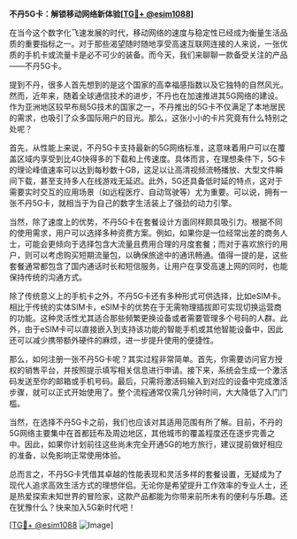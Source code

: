 **不丹5G卡：解锁移动网络新体验[[TG💪+ @esim1088](https://t.me/s/esim1088)]**

在当今这个数字化飞速发展的时代，移动网络的速度与稳定性已经成为衡量生活品质的重要指标之一。对于那些渴望随时随地享受高速互联网连接的人来说，一张优质的手机卡或流量卡是必不可少的装备。而今天，我们来聊聊一款备受关注的产品——不丹5G卡。

提到不丹，很多人首先想到的是这个国家的高幸福感指数以及它独特的自然风光。然而，近年来，随着全球通信技术的进步，不丹也在加速推进其5G网络的建设。作为亚洲地区较早布局5G技术的国家之一，不丹推出的5G卡不仅满足了本地居民的需求，也吸引了众多国际用户的目光。那么，这张小小的卡片究竟有什么特别之处呢？

首先，从性能上来说，不丹5G卡支持最新的5G网络标准，这意味着用户可以在覆盖区域内享受到比4G快得多的下载和上传速度。具体而言，在理想条件下，5G卡的理论峰值速率可以达到每秒数十GB，这足以让高清视频流畅播放、大型文件瞬间下载，甚至支持多人在线游戏无延迟。此外，5G还具备低时延的特点，这对于需要实时交互的应用场景（如远程医疗、自动驾驶等）尤为重要。可以说，拥有一张不丹5G卡，就相当于为自己的数字生活装上了强劲的动力引擎。

当然，除了速度上的优势，不丹5G卡在套餐设计方面同样颇具吸引力。根据不同的使用需求，用户可以选择多种资费方案。例如，如果你是一位经常出差的商务人士，可能会更倾向于选择包含大流量且费用合理的月度套餐；而对于喜欢旅行的用户，则可以考虑购买短期流量包，以确保旅途中的通讯畅通。值得一提的是，这些套餐通常都包含了国内通话时长和短信服务，让用户在享受高速上网的同时，也能保持传统的沟通方式。

除了传统意义上的手机卡之外，不丹5G卡还有多种形式可供选择，比如eSIM卡。相比于传统的实体SIM卡，eSIM卡的优势在于无需物理插拔即可实现切换运营商的功能。这种灵活性尤其适合那些频繁更换设备或者需要管理多个号码的人群。此外，由于eSIM卡可以直接嵌入到支持该功能的智能手机或其他智能设备中，因此还可以减少携带额外硬件的麻烦，进一步提升使用的便捷性。

那么，如何注册一张不丹5G卡呢？其实过程非常简单。首先，你需要访问官方授权的销售平台，并按照提示填写相关信息进行申请。接下来，系统会生成一个激活码发送至你的邮箱或手机号码。最后，只需将激活码输入到对应的设备中完成激活步骤，就可以正式开始使用了。整个流程通常仅需几分钟时间，大大降低了入门门槛。

当然，在选择不丹5G卡之前，我们也应该对其适用范围有所了解。目前，不丹的5G网络主要集中在首都廷布及周边地区，其他城市的覆盖程度还在逐步完善之中。因此，如果你计划前往这些尚未完全开通5G的地方旅行，建议提前做好相应的准备，以免影响正常使用体验。

总而言之，不丹5G卡凭借其卓越的性能表现和灵活多样的套餐设置，无疑成为了现代人追求高效生活方式的理想伴侣。无论你是希望提升工作效率的专业人士，还是热爱探索未知世界的冒险家，这款产品都能为你带来前所未有的便利与乐趣。还在犹豫什么？快来加入5G新时代吧！

[[TG💪+ @esim1088](https://t.me/s/esim1088) ![Image](https://i.postimg.cc/4NQfJmqS/Snipaste-2025-05-13-00-14-12.png)]